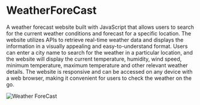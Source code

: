 # WeatherForeCast

A weather forecast website built with JavaScript that allows users to search for the current weather conditions and forecast for a specific location. 
The website utilizes APIs to retrieve real-time weather data and displays the information in a visually appealing and easy-to-understand format. 
Users can enter a city name  to search for the weather in a particular location, and the website will display the current temperature, humidity, wind speed, minimum temperature, maximum temperature and other relevant weather details. 
The website is responsive and can be accessed on any device with a web browser, making it convenient for users to check the weather on the go.

![Weather ForeCast](https://user-images.githubusercontent.com/97823182/209968193-f8c42ce7-28b3-40ea-b311-6a9d5e61aa9a.png)

